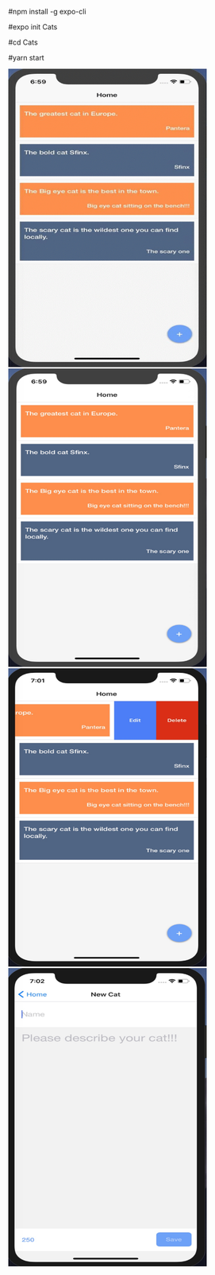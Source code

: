 #npm install -g expo-cli

#expo init Cats

#cd Cats

#yarn start

<img src="Animated_Gif.gif" width="400" height="600">
<img src="Default_View.jpg" width="400" height="600">
<img src="Edit_Delete_View.jpg" width="400" height="600">
<img src="New_Cat_View.jpg" width="400" height="600">
